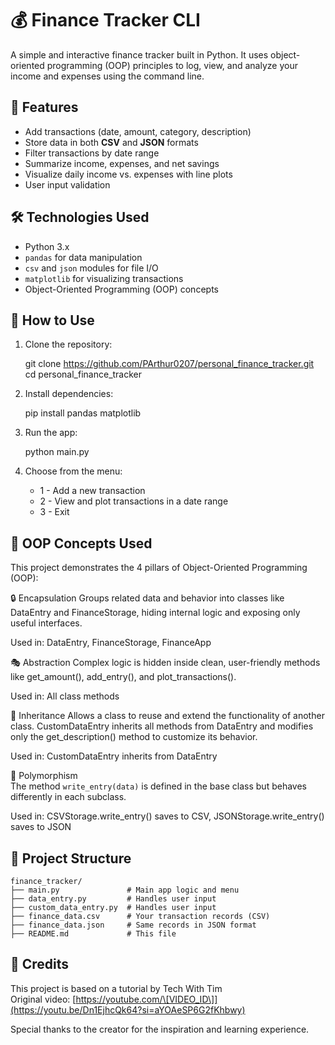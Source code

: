 # 💰 Finance Tracker CLI

A simple and interactive finance tracker built in Python. It uses object-oriented programming (OOP) principles to log, view, and analyze your income and expenses using the command line.

## 📌 Features

- Add transactions (date, amount, category, description)
- Store data in both **CSV** and **JSON** formats
- Filter transactions by date range
- Summarize income, expenses, and net savings
- Visualize daily income vs. expenses with line plots
- User input validation

## 🛠️ Technologies Used

- Python 3.x  
- `pandas` for data manipulation  
- `csv` and `json` modules for file I/O  
- `matplotlib` for visualizing transactions  
- Object-Oriented Programming (OOP) concepts  

## 🚀 How to Use

1. Clone the repository:

   git clone https://github.com/PArthur0207/personal_finance_tracker.git
   cd personal_finance_tracker

2. Install dependencies:

   pip install pandas matplotlib

3. Run the app:

   python main.py

4. Choose from the menu:
   - 1 - Add a new transaction
   - 2 - View and plot transactions in a date range
   - 3 - Exit

## 🧠 OOP Concepts Used

This project demonstrates the 4 pillars of Object-Oriented Programming (OOP):

🔒 Encapsulation
Groups related data and behavior into classes like DataEntry and FinanceStorage, hiding internal logic and exposing only useful interfaces.

Used in: DataEntry, FinanceStorage, FinanceApp

🎭 Abstraction
Complex logic is hidden inside clean, user-friendly methods like get_amount(), add_entry(), and plot_transactions().

Used in: All class methods

🧬  Inheritance
Allows a class to reuse and extend the functionality of another class. CustomDataEntry inherits all methods from DataEntry and modifies only the get_description() method to customize its behavior.

Used in: CustomDataEntry inherits from DataEntry

🔁 Polymorphism  
The method `write_entry(data)` is defined in the base class but behaves differently in each subclass.
 
Used in: CSVStorage.write_entry() saves to CSV, JSONStorage.write_entry() saves to JSON  

## 📁 Project Structure

```
finance_tracker/
├── main.py               # Main app logic and menu
├── data_entry.py         # Handles user input
├── custom_data_entry.py  # Handles user input
├── finance_data.csv      # Your transaction records (CSV)
├── finance_data.json     # Same records in JSON format
├── README.md             # This file
```


## 🙏 Credits

This project is based on a tutorial by Tech With Tim  
Original video: [https://youtube.com/\[VIDEO_ID\]](https://youtu.be/Dn1EjhcQk64?si=aYOAeSP6G2fKhbwy)

Special thanks to the creator for the inspiration and learning experience.
